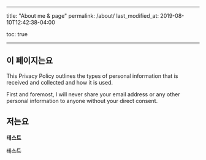 ﻿---

title: "About me & page"
permalink: /about/
last_modified_at: 2019-08-10T12:42:38-04:00

toc: true

---

## 이 페이지는요

This Privacy Policy outlines the types of personal information that is received and collected and how it is used.



First and foremost, I will never share your email address or any other personal information to anyone without your direct consent.



## 저는요

**테스트**

~~테스트~~